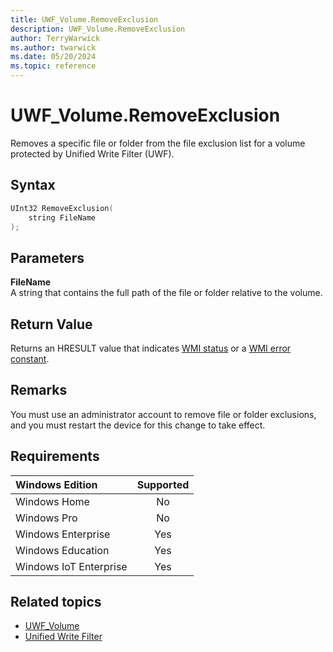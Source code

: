 ```yaml
---
title: UWF_Volume.RemoveExclusion
description: UWF_Volume.RemoveExclusion
author: TerryWarwick
ms.author: twarwick
ms.date: 05/20/2024
ms.topic: reference
---
```


# UWF_Volume.RemoveExclusion

Removes a specific file or folder from the file exclusion list for a volume protected by Unified Write Filter (UWF).

## Syntax

```powershell
UInt32 RemoveExclusion(
    string FileName
);
```

## Parameters

**FileName**</br>A string that contains the full path of the file or folder relative to the volume.

## Return Value

Returns an HRESULT value that indicates [WMI status](/windows/win32/wmisdk/wmi-non-error-constants) or a [WMI error constant](/windows/win32/wmisdk/wmi-error-constants).

## Remarks

You must use an administrator account to remove file or folder exclusions, and you must restart the device for this change to take effect.

## Requirements

| Windows Edition        | Supported |
|:-----------------------|:---------:|
| Windows Home           | No        |
| Windows Pro            | No        |
| Windows Enterprise     | Yes       |
| Windows Education      | Yes       |
| Windows IoT Enterprise | Yes       |

## Related topics

- [UWF_Volume](uwf-volume.md)
- [Unified Write Filter](unified-write-filter.md)
